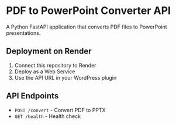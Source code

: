 # PDF to PowerPoint Converter API

A Python FastAPI application that converts PDF files to PowerPoint presentations.

## Deployment on Render

1. Connect this repository to Render
2. Deploy as a Web Service
3. Use the API URL in your WordPress plugin

## API Endpoints

- `POST /convert` - Convert PDF to PPTX
- `GET /health` - Health check
